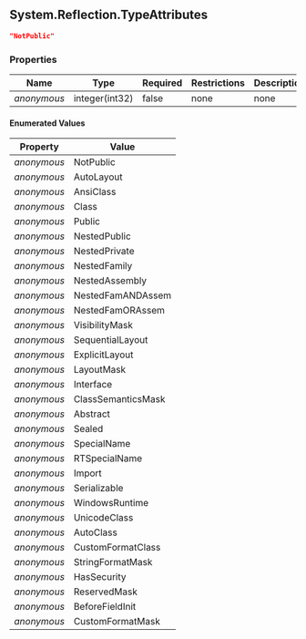 
<h2 id="tocS_System.Reflection.TypeAttributes">System.Reflection.TypeAttributes</h2>

<a id="schemasystem.reflection.typeattributes"></a>
<a id="schema_System.Reflection.TypeAttributes"></a>
<a id="tocSsystem.reflection.typeattributes"></a>
<a id="tocssystem.reflection.typeattributes"></a>

```json
"NotPublic"

```

### Properties

|Name|Type|Required|Restrictions|Description|
|---|---|---|---|---|
|*anonymous*|integer(int32)|false|none|none|

#### Enumerated Values

|Property|Value|
|---|---|
|*anonymous*|NotPublic|
|*anonymous*|AutoLayout|
|*anonymous*|AnsiClass|
|*anonymous*|Class|
|*anonymous*|Public|
|*anonymous*|NestedPublic|
|*anonymous*|NestedPrivate|
|*anonymous*|NestedFamily|
|*anonymous*|NestedAssembly|
|*anonymous*|NestedFamANDAssem|
|*anonymous*|NestedFamORAssem|
|*anonymous*|VisibilityMask|
|*anonymous*|SequentialLayout|
|*anonymous*|ExplicitLayout|
|*anonymous*|LayoutMask|
|*anonymous*|Interface|
|*anonymous*|ClassSemanticsMask|
|*anonymous*|Abstract|
|*anonymous*|Sealed|
|*anonymous*|SpecialName|
|*anonymous*|RTSpecialName|
|*anonymous*|Import|
|*anonymous*|Serializable|
|*anonymous*|WindowsRuntime|
|*anonymous*|UnicodeClass|
|*anonymous*|AutoClass|
|*anonymous*|CustomFormatClass|
|*anonymous*|StringFormatMask|
|*anonymous*|HasSecurity|
|*anonymous*|ReservedMask|
|*anonymous*|BeforeFieldInit|
|*anonymous*|CustomFormatMask|


